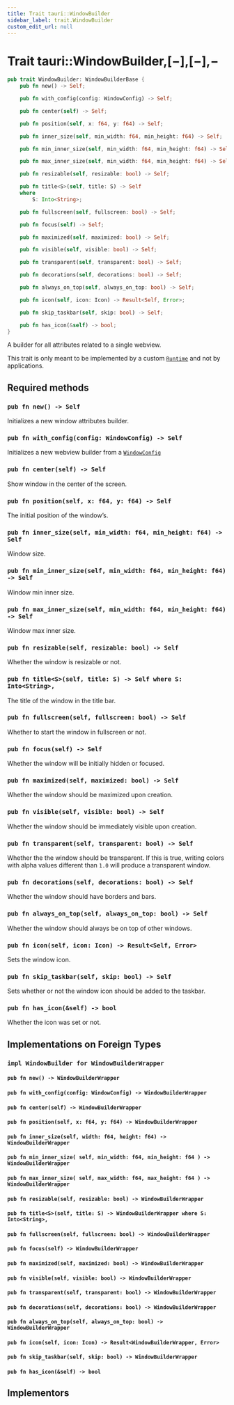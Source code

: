 ```yaml
---
title: Trait tauri::WindowBuilder
sidebar_label: trait.WindowBuilder
custom_edit_url: null
---
```


# Trait tauri::WindowBuilder,\[−],\[−],−

```rs
pub trait WindowBuilder: WindowBuilderBase {
    pub fn new() -> Self;

    pub fn with_config(config: WindowConfig) -> Self;

    pub fn center(self) -> Self;

    pub fn position(self, x: f64, y: f64) -> Self;

    pub fn inner_size(self, min_width: f64, min_height: f64) -> Self;

    pub fn min_inner_size(self, min_width: f64, min_height: f64) -> Self;

    pub fn max_inner_size(self, min_width: f64, min_height: f64) -> Self;

    pub fn resizable(self, resizable: bool) -> Self;

    pub fn title<S>(self, title: S) -> Self
    where
        S: Into<String>;

    pub fn fullscreen(self, fullscreen: bool) -> Self;

    pub fn focus(self) -> Self;

    pub fn maximized(self, maximized: bool) -> Self;

    pub fn visible(self, visible: bool) -> Self;

    pub fn transparent(self, transparent: bool) -> Self;

    pub fn decorations(self, decorations: bool) -> Self;

    pub fn always_on_top(self, always_on_top: bool) -> Self;

    pub fn icon(self, icon: Icon) -> Result<Self, Error>;

    pub fn skip_taskbar(self, skip: bool) -> Self;

    pub fn has_icon(&self) -> bool;
}
```

A builder for all attributes related to a single webview.

This trait is only meant to be implemented by a custom [`Runtime`](/docs/api/rust/tauri/crate::Runtime) and not by applications.

## Required methods

### `pub fn new() -> Self`

Initializes a new window attributes builder.

### `pub fn with_config(config: WindowConfig) -> Self`

Initializes a new webview builder from a [`WindowConfig`](/docs/api/rust/tauri/../tauri/api/config/struct.WindowConfig "WindowConfig")

### `pub fn center(self) -> Self`

Show window in the center of the screen.

### `pub fn position(self, x: f64, y: f64) -> Self`

The initial position of the window’s.

### `pub fn inner_size(self, min_width: f64, min_height: f64) -> Self`

Window size.

### `pub fn min_inner_size(self, min_width: f64, min_height: f64) -> Self`

Window min inner size.

### `pub fn max_inner_size(self, min_width: f64, min_height: f64) -> Self`

Window max inner size.

### `pub fn resizable(self, resizable: bool) -> Self`

Whether the window is resizable or not.

### `pub fn title<S>(self, title: S) -> Self where S: Into<String>,`

The title of the window in the title bar.

### `pub fn fullscreen(self, fullscreen: bool) -> Self`

Whether to start the window in fullscreen or not.

### `pub fn focus(self) -> Self`

Whether the window will be initially hidden or focused.

### `pub fn maximized(self, maximized: bool) -> Self`

Whether the window should be maximized upon creation.

### `pub fn visible(self, visible: bool) -> Self`

Whether the window should be immediately visible upon creation.

### `pub fn transparent(self, transparent: bool) -> Self`

Whether the the window should be transparent. If this is true, writing colors with alpha values different than `1.0` will produce a transparent window.

### `pub fn decorations(self, decorations: bool) -> Self`

Whether the window should have borders and bars.

### `pub fn always_on_top(self, always_on_top: bool) -> Self`

Whether the window should always be on top of other windows.

### `pub fn icon(self, icon: Icon) -> Result<Self, Error>`

Sets the window icon.

### `pub fn skip_taskbar(self, skip: bool) -> Self`

Sets whether or not the window icon should be added to the taskbar.

### `pub fn has_icon(&self) -> bool`

Whether the icon was set or not.

## Implementations on Foreign Types

### `impl WindowBuilder for WindowBuilderWrapper`

#### `pub fn new() -> WindowBuilderWrapper`

#### `pub fn with_config(config: WindowConfig) -> WindowBuilderWrapper`

#### `pub fn center(self) -> WindowBuilderWrapper`

#### `pub fn position(self, x: f64, y: f64) -> WindowBuilderWrapper`

#### `pub fn inner_size(self, width: f64, height: f64) -> WindowBuilderWrapper`

#### `pub fn min_inner_size( self, min_width: f64, min_height: f64 ) -> WindowBuilderWrapper`

#### `pub fn max_inner_size( self, max_width: f64, max_height: f64 ) -> WindowBuilderWrapper`

#### `pub fn resizable(self, resizable: bool) -> WindowBuilderWrapper`

#### `pub fn title<S>(self, title: S) -> WindowBuilderWrapper where S: Into<String>,`

#### `pub fn fullscreen(self, fullscreen: bool) -> WindowBuilderWrapper`

#### `pub fn focus(self) -> WindowBuilderWrapper`

#### `pub fn maximized(self, maximized: bool) -> WindowBuilderWrapper`

#### `pub fn visible(self, visible: bool) -> WindowBuilderWrapper`

#### `pub fn transparent(self, transparent: bool) -> WindowBuilderWrapper`

#### `pub fn decorations(self, decorations: bool) -> WindowBuilderWrapper`

#### `pub fn always_on_top(self, always_on_top: bool) -> WindowBuilderWrapper`

#### `pub fn icon(self, icon: Icon) -> Result<WindowBuilderWrapper, Error>`

#### `pub fn skip_taskbar(self, skip: bool) -> WindowBuilderWrapper`

#### `pub fn has_icon(&self) -> bool`

## Implementors
